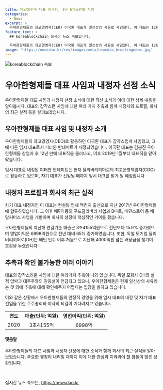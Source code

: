 ```yaml
---
title: 배달의민족 대표 이국환, 1년 6개월만의 사임
categories:
  - News
excerpt: >
  우아한형제들의 최고경영자(CEO) 이국환 대표가 일신상의 사유로 사임했다. 이 대표는 12년 만에 대표직에서 물러난 뒤 대표직을 맡아왔으며, 임시 대표로 피터얀 반데피트가 선임됐다. 반데피트는 차기 대표 내정자이며, 안정적 경영을 위한 결정으로 임시 대표로 선임됐다. 우아한형제들의 차기 대표 내정자는 컨설팅 업체 출신으로 지난해 2017년 합류했고, 회사의 성장에 핵심적인 역할을 했다. 이 대표의 갑작스러운 사임에 대한 여러가지 추측이 나오고 있는데 현재 사유 외에는 확인되지 않고 있다.
feature_text: >
  ## koreablockchain 실시간 뉴스 속보입니다.

  우아한형제들의 최고경영자(CEO) 이국환 대표가 일신상의 사유로 사임했다. 이 대표는 12년 만에 대표직에서 물러난 뒤 대표직을 맡아왔으며, 임시 대표로 피터얀 반데피트가 선임됐다. 반데피트는 차기 대표 내정자이며, 안정적 경영을 위한 결정으로 임시 대표로 선임됐다. 우아한형제들의 차기 대표 내정자는 컨설팅 업체 출신으로 지난해 2017년 합류했고, 회사의 성장에 핵심적인 역할을 했다. 이 대표의 갑작스러운 사임에 대한 여러가지 추측이 나오고 있는데 현재 사유 외에는 확인되지 않고 있다.
image: 'https://newsdao.kr/res/images/meta/newsdao_breakingnews.jpg'
---
```


<p><img src="https://newsdao.kr/res/images/meta/newsdao_breakingnews.jpg" alt="koreablockchain 속보" /></p>

<h1>우아한형제들 대표 사임과 내정자 선정 소식</h1>

<p data-ke-size="size16">우아한형제들 대표 사임과 내정자 선정 소식에 대한 최신 소식과 이에 대한 상세 내용을 알아봅시다. 대표의 갑작스런 사임에 대한 여러 가지 추측과 함께 내정자의 프로필, 회사의 최근 실적 등을 살펴보겠습니다.</p>

<h2 data-ke-size="size26">우아한형제들 대표 사임 및 내정자 소개</h2>

<p data-ke-size="size16">우아한형제들의 최고경영자(CEO)로 활동하던 이국환 대표가 갑작스럽게 사임했고, 그에 따른 임시 대표로서 피터얀 반데피트가 내정되었습니다. 이국환 대표는 김봉진 우아한형제들 창업자 후 12년 만에 대표직을 물러나고, 이후 2019년 1월부터 대표직을 맡아왔습니다.</p>

<p data-ke-size="size16">임시 대표로 내정된 피터얀 반데피트는 현재 딜리버리히어로의 최고운영책임자(COO)로 활동하고 있으며, 차기 대표가 선임될 때까지 임시 대표를 맡게 될 예정입니다.</p>

<h2 data-ke-size="size26">내정자 프로필과 회사의 최근 실적</h2>

<p data-ke-size="size16">차기 대표 내정자인 이 대표는 컨설팅 업체 맥킨지 출신으로 지난 2017년 우아한형제들에 합류하였습니다. 그 이후 배민1 등의 푸드딜리버리 사업과 B마트, 배민스토어 등 배달커머스 사업을 개발하며 회사의 성장에 핵심적인 기여를 했습니다.</p>

<p data-ke-size="size16">우아한형제들의 지난해 연결기준 매출은 3조4155억원으로 전년보다 15.9% 증가했으며 영업이익은 6998억원으로 전년 대비 65% 증가하였습니다. 또한, 독일 모기업 딜리버리히어로(DH)는 배민 인수 이후 처음으로 지난해 4000억원 넘는 배당금을 챙기며 호황을 누렸습니다.</p>

<h2 data-ke-size="size26">추측과 확인 불가능한 여러 이야기</h2>

<p data-ke-size="size16">대표의 갑작스러운 사임에 대한 여러가지 추측이 나와 있습니다. 독일 모회사 DH의 실적 압박과 대주주와의 갈등설이 언급되고 있으나, 우아한형제들은 현재 일신상의 사유라는 것 외에 추측에 대해 확인해주기 어렵다는 입장을 밝히고 있습니다.</p>

<p data-ke-size="size16">이와 같은 상황에서 우아한형제들의 안정적 경영을 위해 임시 대표의 내정 및 차기 대표 선임을 위한 주주총회와 이사회 의결이 기다려지고 있습니다.</p>

<table>
  <tbody>
    <tr>
      <td style="text-align: center; height: 17px;"><b>연도</b></td>
      <td style="text-align: center; height: 17px;"><b>매출(단위: 억원)</b></td>
      <td style="text-align: center; height: 17px;"><b>영업이익(단위: 억원)</b></td>
    </tr>
    <tr>
      <td style="text-align: center; height: 17px;">2020</td>
      <td style="text-align: center; height: 17px;">3조4155억</td>
      <td style="text-align: center; height: 17px;">6998억</td>
    </tr>
  </tbody>
</table>

<h4 data-ke-size="size24">맺음말</h4>

<p data-ke-size="size16">우아한형제들의 대표 사임과 내정자 선정에 대한 소식과 함께 회사의 최근 실적을 알아보았습니다. 주요한 결정이 내려질 때까지 이에 대한 관심과 지켜봐야 할 점들이 많은 상황입니다.</p>

<p data-ke-size="size16">&nbsp;</p>
실시간 뉴스 속보는, <a href="https://newsdao.kr" rel="dofollow">https://newsdao.kr</a>


